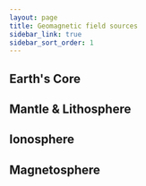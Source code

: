 ```yaml
---
layout: page
title: Geomagnetic field sources
sidebar_link: true
sidebar_sort_order: 1
---
```


## Earth's Core

## Mantle & Lithosphere

## Ionosphere

## Magnetosphere
